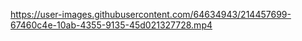




https://user-images.githubusercontent.com/64634943/214457699-67460c4e-10ab-4355-9135-45d021327728.mp4

